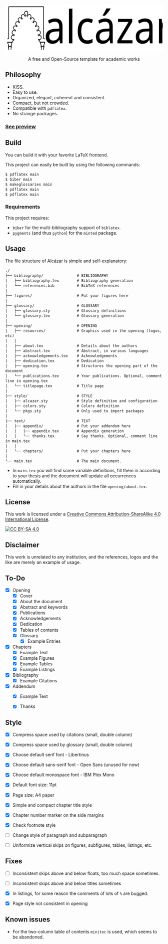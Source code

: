<p align="center">
    <img src="opening/resources/logos/alcazar.svg" height=150px/>
</p>
<p align="center">A free and Open-Source template for academic works<p>




## Philosophy

- KISS.
- Easy to use.
- Organized, elegant, coherent and consistent.
- Compact, but not crowded.
- Compatible with `pdflatex`.
- No strange packages.


### [See preview](https://github.com/dpmj/alcazar/blob/main/main.pdf)


## Build

You can build it with your favorite LaTeX frontend.

This project can easily be built by using the following commands:

```
$ pdflatex main
$ biber main
$ makeglossaries main
$ pdflatex main
$ pdflatex main
```


### Requirements

This project requires:

- `biber` for the multi-bibliography support of `biblatex`.
- `pygments` (and thus `python`) for the `minted` package.


## Usage

The file structure of Alcázar is simple and self-explanatory:

```
./
├── bibliography/               # BIBLIOGRAPHY
|   ├── bibliography.tex        # Bibliography generation
|   └── references.bib          # BibTeX references
|
├── figures/                    # Put your figures here
|
├── glossary/                   # GLOSSARY
|   ├── glossary.sty            # Glossary definitions
|   └── glossary.tex            # Glossary generation
|
├── opening/                    # OPENING
|   ├── resources/              # Graphics used in the opening (logos, etc)
|   |
|   ├── about.tex               # Details about the authors
|   ├── abstract.tex            # Abstract, in various languages
|   ├── acknowledgements.tex    # Acknowledgements
|   ├── dedication.tex          # Dedication
|   ├── opening.tex             # Structures the opening part of the document
|   └── publications.tex        # Your publications. Optional, comment line in opening.tex
|   └── titlepage.tex           # Title page
|
├── style/                      # STYLE
|   ├── alcazar.sty             # Style definition and configuration
|   ├── colors.sty              # Colors definition
|   └── pkgs.sty                # Only used to import packages
|
├── text/                       # TEXT
|   ├── appendix/               # Put your addendum here
|   |   ├── appendix.tex        # Appendix generation
|   |   └── thanks.tex          # Say thanks. Optional, comment line in main.tex
|   |
|   └── chapters/               # Put your chapters here
|
└── main.tex                    # The main document.
```

- In `main.tex` you will find some variable definitions, fill them in according to your thesis and the document will update all occurrences automatically.
- Fill in your details about the authors in the file `opening/about.tex`.


## License
    
This work is licensed under a
[Creative Commons Attribution-ShareAlike 4.0 International License][cc-by-sa].

[![CC BY-SA 4.0][cc-by-sa-image]][cc-by-sa]

[cc-by-sa]: http://creativecommons.org/licenses/by-sa/4.0/
[cc-by-sa-image]: https://licensebuttons.net/l/by-sa/4.0/88x31.png
[cc-by-sa-shield]: https://img.shields.io/badge/License-CC%20BY--SA%204.0-lightgrey.svg


## Disclaimer

This work is unrelated to any institution, and the references, logos and the like are merely an example of usage.


## To-Do

- [x] Opening
    - [x] Cover
    - [x] About the document
    - [x] Abstract and keywords
    - [x] Publications
    - [x] Acknowledgements
    - [x] Dedication
    - [x] Tables of contents
    - [x] Glossary
        - [x] Example Entries
- [x] Chapters
    - [x] Example Text
    - [x] Example Figures
    - [x] Example Tables
    - [x] Example Listings
- [x] Bibliography
    - [x] Example Citations
- [x] Addendum
    - [x] Example Text
    - [x] Thanks


## Style 

- [x] Compress space used by citations (small, double column)
- [x] Compress space used by glossary (small, double column)
- [x] Choose default serif font - Libertinus
- [x] Choose default sans-serif font - Open Sans (unused for now)
- [x] Choose default monospace font - IBM Plex Mono
- [x] Default font size: 11pt
- [x] Page size: A4 paper
- [x] Simple and compact chapter title style 
- [x] Chapter number marker on the side margins
- [x] Check footnote style
- [ ] Change style of paragraph and subparagraph
- [ ] Uniformize vertical skips on figures, subfigures, tables, listings, etc.


    
## Fixes

- [ ] Inconsistent skips above and below floats, too much space sometimes.
- [ ] Inconsistent skips above and below titles sometimes
- [x] In listings, for some reason the comments of lots of `%` are bugged.
- [X] Page style not consistent in opening


## Known issues

- For the two-column table of contents `minitoc` is used, which seems to be abandoned.


